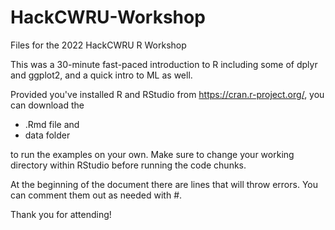# HackCWRU-Workshop
Files for the 2022 HackCWRU R Workshop

This was a 30-minute fast-paced introduction to R including some of dplyr and ggplot2, and a quick intro to ML as well.

Provided you've installed R and RStudio from https://cran.r-project.org/, you can download the 
  - .Rmd file and 
  - data folder 

to run the examples on your own. Make sure to change your working directory within RStudio before running the code chunks.

At the beginning of the document there are lines that will throw errors. You can comment them out as needed with #.

Thank you for attending!
